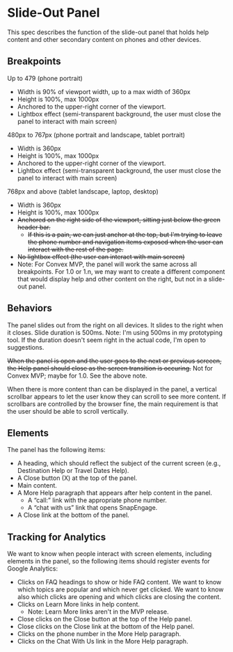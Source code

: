 # Slide-Out Panel
This spec describes the function of the slide-out panel that holds help content and other secondary content on phones and other devices.

## Breakpoints

Up to 479 (phone portrait)
* Width is 90% of viewport width, up to a max width of 360px
* Height is 100%, max 1000px
* Anchored to the upper-right corner of the viewport.
* Lightbox effect (semi-transparent background, the user must close the panel to interact with main screen)

480px to 767px (phone portrait and landscape, tablet portrait)
* Width is 360px
* Height is 100%, max 1000px
* Anchored to the upper-right corner of the viewport.
* Lightbox effect (semi-transparent background, the user must close the panel to interact with main screen)

768px and above (tablet landscape, laptop, desktop)
* Width is 360px
* Height is 100%, max 1000px
* ~~Anchored on the right side of the viewport, sitting just below the green header bar.~~
  * ~~If this is a pain, we can just anchor at the top, but I'm trying to leave the phone number and navigation items exposed when the user can interact with the rest of the page.~~
* ~~No lightbox effect (the user can interact with main screen)~~
* Note: For Convex MVP, the panel will work the same across all breakpoints. For 1.0 or 1.n, we may want to create a different component that would display help and other content on the right, but not in a slide-out panel.

## Behaviors

The panel slides out from the right on all devices. It slides to the right when it closes. Slide duration is 500ms. Note: I'm using 500ms in my prototyping tool. If the duration doesn't seem right in the actual code, I'm open to suggestions.

~~When the panel is open and the user goes to the next or previous screeen, the Help panel should close as the screen transition is occuring.~~ Not for Convex MVP; maybe for 1.0. See the above note.

When there is more content than can be displayed in the panel, a vertical scrollbar appears to let the user know they can scroll to see more content. If scrollbars are controlled by the browser fine, the main requirement is that the user should be able to scroll vertically.

## Elements

The panel has the following items:
* A heading, which should reflect the subject of the current screen (e.g., Destination Help or Travel Dates Help).
* A Close button (X) at the top of the panel.
* Main content.
* A More Help paragraph that appears after help content in the panel.
  * A “call:” link with the appropriate phone number.
  * A “chat with us” link that opens SnapEngage.
* A Close link at the bottom of the panel.

## Tracking for Analytics
We want to know when people interact with screen elements, including elements in the panel, so the following items should register events for Google Analytics:
* Clicks on FAQ headings to show or hide FAQ content. We want to know which topics are popular and which never get clicked. We want to know also which clicks are opening and which clicks are closing the content.
* Clicks on Learn More links in help content.
  * Note: Learn More links aren't in the MVP release.
* Close clicks on the Close button at the top of the Help panel.
* Close clicks on the Close link at the bottom of the Help panel.
* Clicks on the phone number in the More Help paragraph.
* Clicks on the Chat With Us link in the More Help paragraph.